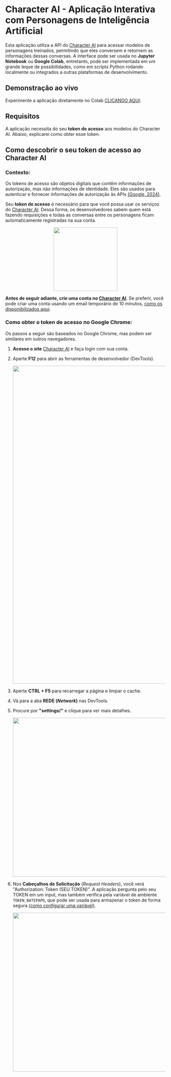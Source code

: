 # Character AI - Aplicação Interativa com Personagens de Inteligência Artificial

Esta aplicação utiliza a API do [Character AI](https://www.character.ai) para acessar modelos de personagens treinados, permitindo que eles conversem e retornem as informações dessas conversas. A interface pode ser usada no **Jupyter Notebook** ou **Google Colab**, entretanto, pode ser implementada em um grande leque de possibilidades, como em scripts Python rodando localmente ou integrados a outras plataformas de desenvolvimento.

## Demonstração ao vivo

Experimente a aplicação diretamente no Colab [CLICANDO AQUI](https://colab.research.google.com/drive/1pF3qOggmSZXhBpb5zMifIQ7ShsKRfYJ7?usp=sharing).

## Requisitos

A aplicação necessita do seu **token de acesso** aos modelos do Character AI. Abaixo, explicarei como obter esse token.

## Como descobrir o seu token de acesso ao Character AI

### Contexto:

Os tokens de acesso são objetos digitais que contêm informações de autorização, mas não informações de identidade. Eles são usados para autenticar e fornecer informações de autorização às APIs [(Google, 2024)](https://cloud.google.com/docs/authentication/token-types).

Seu **token de acesso** é necessário para que você possa usar os serviços do [Character AI](https://www.character.ai). Dessa forma, os desenvolvedores sabem quem está fazendo requisições e todas as conversas entre os personagens ficam automaticamente registradas na sua conta.

<p align="center">
  <img src="https://media1.tenor.com/m/SRX8X6DNF6QAAAAd/nerd-nerd-emoji.gif" width="200"/>
</p>

**Antes de seguir adiante, crie uma conta no [Character AI](https://www.character.ai)**. Se preferir, você pode criar uma conta usando um email temporário de 10 minutos, [como os disponibilizados aqui](https://www.google.com/search?q=10+minutes+mail).

### Como obter o token de acesso no Google Chrome:

Os passos a seguir são baseados no Google Chrome, mas podem ser similares em outros navegadores.

1. **Acesse o site** [Character AI](https://www.character.ai) e faça login com sua conta.
2. Aperte **F12** para abrir as ferramentas de desenvolvedor (DevTools).
   
   <p align="center">
     <img src="https://i.imgur.com/iBpeZ89.png" width="1000"/>
   </p>

3. Aperte **CTRL + F5** para recarregar a página e limpar o cache.
4. Vá para a aba **REDE (*Network*)** nas DevTools.
5. Procure por **"settings/"** e clique para ver mais detalhes.
   
   <p align="center">
     <img src="https://i.imgur.com/v16M6d6.png" width="500"/>
   </p>

6. Nos **Cabeçalhos de Solicitação** (*Request Headers*), você verá "Authorization: Token (SEU TOKEN)". A aplicação pergunta pelo seu TOKEN em um input, mas também verifica pela variável de ambiente `TOKEN_BATEPAPO`, que pode ser usada para armazenar o token de forma segura [(como configurar uma variável)](https://www.alura.com.br/artigos/configurar-variaveis-ambiente-windows-linux-macos).


   <p align="center">
     <img src="https://i.imgur.com/B362kXg.png" width="500"/>
   </p>
